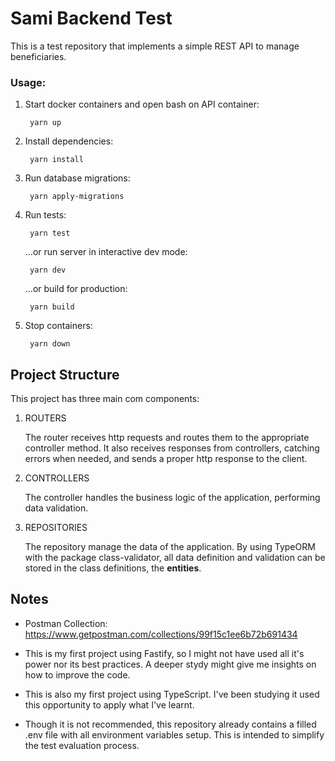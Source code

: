 # Sami Backend Test

This is a test repository that implements a simple REST API to manage beneficiaries.

### Usage:

1. Start docker containers and open bash on API container:

        yarn up

2. Install dependencies:

        yarn install

3. Run database migrations:

        yarn apply-migrations

3. Run tests:

        yarn test

    ...or run server in interactive dev mode:

        yarn dev

    ...or build for production:

        yarn build

5. Stop containers:

        yarn down

## Project Structure

This project has three main com components:

1. ROUTERS

    The router receives http requests and routes them to the appropriate controller method. It also receives responses from controllers, catching errors when needed, and sends a proper http response to the client.

2. CONTROLLERS

    The controller handles the business logic of the application, performing data validation.

3. REPOSITORIES

    The repository manage the data of the application.
    By using TypeORM with the package class-validator, all data definition and validation can be stored in the class definitions, the **entities**.

## Notes

- Postman Collection: https://www.getpostman.com/collections/99f15c1ee6b72b691434

- This is my first project using Fastify, so I might not have used all it's power nor its best practices. A deeper stydy might give me insights on how to improve the code.

- This is also my first project using TypeScript. I've been studying it used this opportunity to apply what I've learnt.

- Though it is not recommended, this repository already contains a filled .env file with all environment variables setup. This is intended to simplify the test evaluation process.
